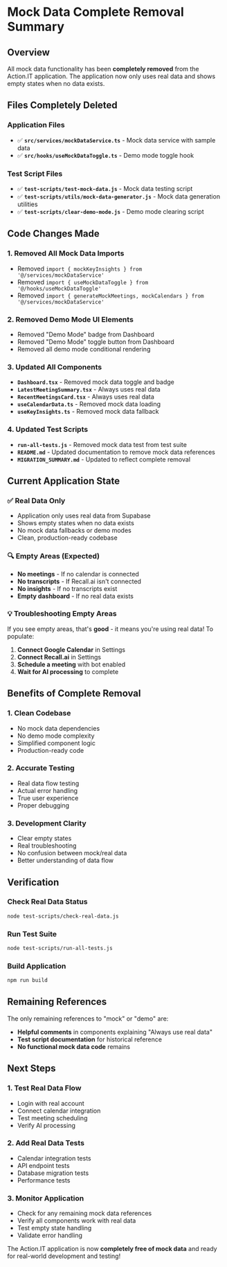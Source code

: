 # Mock Data Complete Removal Summary

## Overview
All mock data functionality has been **completely removed** from the Action.IT application. The application now only uses real data and shows empty states when no data exists.

## Files Completely Deleted

### **Application Files**
- ✅ **`src/services/mockDataService.ts`** - Mock data service with sample data
- ✅ **`src/hooks/useMockDataToggle.ts`** - Demo mode toggle hook

### **Test Script Files**
- ✅ **`test-scripts/test-mock-data.js`** - Mock data testing script
- ✅ **`test-scripts/utils/mock-data-generator.js`** - Mock data generation utilities
- ✅ **`test-scripts/clear-demo-mode.js`** - Demo mode clearing script

## Code Changes Made

### **1. Removed All Mock Data Imports**
- Removed `import { mockKeyInsights } from '@/services/mockDataService'`
- Removed `import { useMockDataToggle } from '@/hooks/useMockDataToggle'`
- Removed `import { generateMockMeetings, mockCalendars } from '@/services/mockDataService'`

### **2. Removed Demo Mode UI Elements**
- Removed "Demo Mode" badge from Dashboard
- Removed "Demo Mode" toggle button from Dashboard
- Removed all demo mode conditional rendering

### **3. Updated All Components**
- **`Dashboard.tsx`** - Removed mock data toggle and badge
- **`LatestMeetingSummary.tsx`** - Always uses real data
- **`RecentMeetingsCard.tsx`** - Always uses real data
- **`useCalendarData.ts`** - Removed mock data loading
- **`useKeyInsights.ts`** - Removed mock data fallback

### **4. Updated Test Scripts**
- **`run-all-tests.js`** - Removed mock data test from test suite
- **`README.md`** - Updated documentation to remove mock data references
- **`MIGRATION_SUMMARY.md`** - Updated to reflect complete removal

## Current Application State

### **✅ Real Data Only**
- Application only uses real data from Supabase
- Shows empty states when no data exists
- No mock data fallbacks or demo modes
- Clean, production-ready codebase

### **🔍 Empty Areas (Expected)**
- **No meetings** - If no calendar is connected
- **No transcripts** - If Recall.ai isn't connected
- **No insights** - If no transcripts exist
- **Empty dashboard** - If no real data exists

### **💡 Troubleshooting Empty Areas**
If you see empty areas, that's **good** - it means you're using real data! To populate:

1. **Connect Google Calendar** in Settings
2. **Connect Recall.ai** in Settings
3. **Schedule a meeting** with bot enabled
4. **Wait for AI processing** to complete

## Benefits of Complete Removal

### **1. Clean Codebase**
- No mock data dependencies
- No demo mode complexity
- Simplified component logic
- Production-ready code

### **2. Accurate Testing**
- Real data flow testing
- Actual error handling
- True user experience
- Proper debugging

### **3. Development Clarity**
- Clear empty states
- Real troubleshooting
- No confusion between mock/real data
- Better understanding of data flow

## Verification

### **Check Real Data Status**
```bash
node test-scripts/check-real-data.js
```

### **Run Test Suite**
```bash
node test-scripts/run-all-tests.js
```

### **Build Application**
```bash
npm run build
```

## Remaining References

The only remaining references to "mock" or "demo" are:
- **Helpful comments** in components explaining "Always use real data"
- **Test script documentation** for historical reference
- **No functional mock data code** remains

## Next Steps

### **1. Test Real Data Flow**
- Login with real account
- Connect calendar integration
- Test meeting scheduling
- Verify AI processing

### **2. Add Real Data Tests**
- Calendar integration tests
- API endpoint tests
- Database migration tests
- Performance tests

### **3. Monitor Application**
- Check for any remaining mock data references
- Verify all components work with real data
- Test empty state handling
- Validate error handling

The Action.IT application is now **completely free of mock data** and ready for real-world development and testing! 